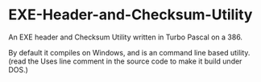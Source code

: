 # EXE-Header-and-Checksum-Utility
An EXE header and Checksum Utility written in Turbo Pascal on a 386.

By default it compiles on Windows, and is an command line based utility. (read the Uses line comment in the source code to make it build under DOS.)
